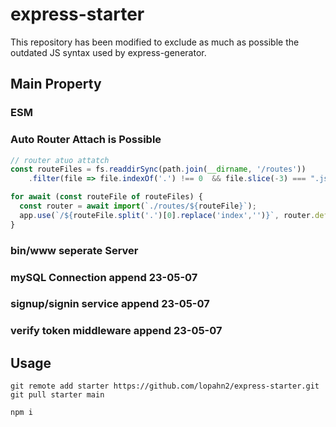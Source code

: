 # express-starter

This repository has been modified to exclude as much as possible the outdated JS syntax used by express-generator.
  
## Main Property
### ESM
### Auto Router Attach is Possible
```js
// router atuo attatch
const routeFiles = fs.readdirSync(path.join(__dirname, '/routes'))
    .filter(file => file.indexOf('.') !== 0  && file.slice(-3) === ".js");

for await (const routeFile of routeFiles) {
  const router = await import(`./routes/${routeFile}`);
  app.use(`/${routeFile.split('.')[0].replace('index','')}`, router.default);
}

```
### bin/www seperate Server

### mySQL Connection append 23-05-07

### signup/signin service append 23-05-07

### verify token middleware append 23-05-07

## Usage
```git
git remote add starter https://github.com/lopahn2/express-starter.git
git pull starter main
```
```npm
npm i
```
